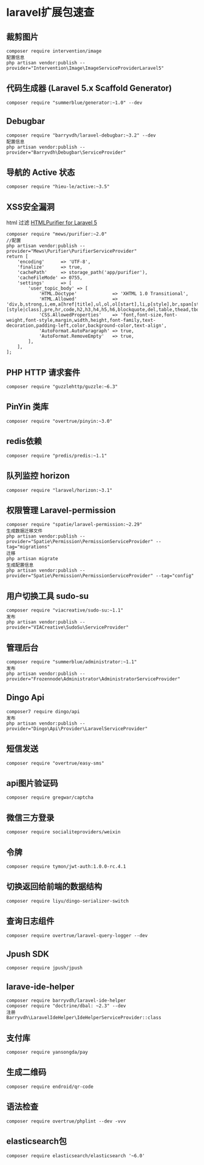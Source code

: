 # laravel扩展包速查
## 裁剪图片
```
composer require intervention/image
配置信息
php artisan vendor:publish --provider="Intervention\Image\ImageServiceProviderLaravel5"
```
## 代码生成器 (Laravel 5.x Scaffold Generator)
```
composer require "summerblue/generator:~1.0" --dev
```
## Debugbar
```
composer require "barryvdh/laravel-debugbar:~3.2" --dev
配置信息
php artisan vendor:publish --provider="Barryvdh\Debugbar\ServiceProvider"
```
## 导航的 Active 状态
```
composer require "hieu-le/active:~3.5"
```
## XSS安全漏洞
html 过滤 [HTMLPurifier for Laravel 5](https://github.com/mewebstudio/Purifier)
```
composer require "mews/purifier:~2.0"
//配置
php artisan vendor:publish --provider="Mews\Purifier\PurifierServiceProvider"
return [
    'encoding'      => 'UTF-8',
    'finalize'      => true,
    'cachePath'     => storage_path('app/purifier'),
    'cacheFileMode' => 0755,
    'settings'      => [
        'user_topic_body' => [
            'HTML.Doctype'             => 'XHTML 1.0 Transitional',
            'HTML.Allowed'             => 'div,b,strong,i,em,a[href|title],ul,ol,ol[start],li,p[style],br,span[style],img[width|height|alt|src],*[style|class],pre,hr,code,h2,h3,h4,h5,h6,blockquote,del,table,thead,tbody,tr,th,td',
            'CSS.AllowedProperties'    => 'font,font-size,font-weight,font-style,margin,width,height,font-family,text-decoration,padding-left,color,background-color,text-align',
            'AutoFormat.AutoParagraph' => true,
            'AutoFormat.RemoveEmpty'   => true,
        ],
    ],
];
```

## PHP HTTP 请求套件
```
composer require "guzzlehttp/guzzle:~6.3"
```

## PinYin 类库
```
composer require "overtrue/pinyin:~3.0"
```

## redis依赖
```
composer require "predis/predis:~1.1"
```

## 队列监控 horizon
```
composer require "laravel/horizon:~3.1"
```

## 权限管理 Laravel-permission
```
composer require "spatie/laravel-permission:~2.29"
生成数据迁移文件
php artisan vendor:publish --provider="Spatie\Permission\PermissionServiceProvider" --tag="migrations"
迁移
php artisan migrate
生成配置信息
php artisan vendor:publish --provider="Spatie\Permission\PermissionServiceProvider" --tag="config"
```

## 用户切换工具 sudo-su
```
composer require "viacreative/sudo-su:~1.1"
发布
php artisan vendor:publish --provider="VIACreative\SudoSu\ServiceProvider"
```
## 管理后台
```
composer require "summerblue/administrator:~1.1"
发布
php artisan vendor:publish --provider="Frozennode\Administrator\AdministratorServiceProvider"
```

## Dingo Api
```
composer7 require dingo/api
发布
php artisan vendor:publish --provider="Dingo\Api\Provider\LaravelServiceProvider"
```

## 短信发送
```
composer require "overtrue/easy-sms"
```

## api图片验证码
```
composer require gregwar/captcha
```

## 微信三方登录
```
composer require socialiteproviders/weixin
```

## 令牌
```
composer require tymon/jwt-auth:1.0.0-rc.4.1
```

## 切换返回给前端的数据结构
```
composer require liyu/dingo-serializer-switch
```

## 查询日志组件
```
composer require overtrue/laravel-query-logger --dev
```

## Jpush SDK
```
composer require jpush/jpush
```
## larave-ide-helper
```
composer require barryvdh/laravel-ide-helper
composer require "doctrine/dbal: ~2.3" --dev
注册
Barryvdh\LaravelIdeHelper\IdeHelperServiceProvider::class
```

## 支付库
```
composer require yansongda/pay
```

## 生成二维码
```
composer require endroid/qr-code
```

## 语法检查
```
composer require overtrue/phplint --dev -vvv
```

## elasticsearch包
```
composer require elasticsearch/elasticsearch '~6.0'
```